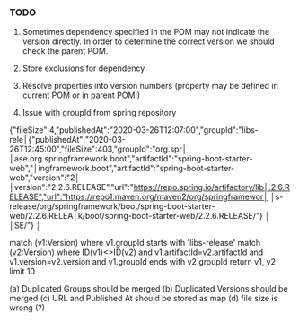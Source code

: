 ### TODO

1. Sometimes dependency specified in the POM may not indicate the version directly. In order to determine the correct version we should check the parent POM.
2. Store exclusions for dependency
3. Resolve properties into version numbers (property may be defined in current POM or in parent POM!)

4. Issue with groupId from spring repository

{"fileSize":4,"publishedAt":"2020-03-26T12:07:00","groupId":"libs-rele│{"publishedAt":"2020-03-26T12:45:00","fileSize":403,"groupId":"org.spr│
│ase.org.springframework.boot","artifactId":"spring-boot-starter-web","│ingframework.boot","artifactId":"spring-boot-starter-web","version":"2│
│version":"2.2.6.RELEASE","url":"https://repo.spring.io/artifactory/lib│.2.6.RELEASE","url":"https://repo1.maven.org/maven2/org/springframewor│
│s-release/org/springframework/boot/spring-boot-starter-web/2.2.6.RELEA│k/boot/spring-boot-starter-web/2.2.6.RELEASE/"}                       │
│SE/"}                                                                 │                                                    


match (v1:Version)
where v1.groupId starts with 'libs-release'
match (v2:Version)
where ID(v1)<>ID(v2) and v1.artifactId=v2.artifactId and v1.version=v2.version and v1.groupId ends with v2.groupId
return v1, v2
limit 10

(a) Duplicated Groups should be merged
(b) Duplicated Versions should be merged
(c) URL and Published At should be stored as map
(d) file size is wrong (?)



